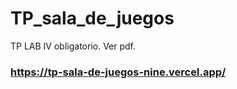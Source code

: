 # TP_sala_de_juegos

TP LAB IV obligatorio. Ver pdf.

### https://tp-sala-de-juegos-nine.vercel.app/
